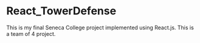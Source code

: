 # React_TowerDefense
This is my final Seneca College project implemented using React.js. This is a team of 4 project.
